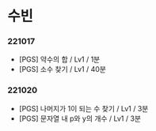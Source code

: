 # 수빈

### 221017
- [PGS] 약수의 합 / Lv1 / 1분
- [PGS] 소수 찾기 / Lv1 / 40분

### 221020
- [PGS] 나머지가 1이 되는 수 찾기 / Lv1 / 3분
- [PGS] 문자열 내 p와 y의 개수 / Lv1 / 3분
